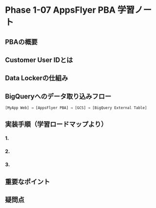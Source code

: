 # Phase 1-07 AppsFlyer PBA 学習ノート

## PBAの概要


## Customer User IDとは


## Data Lockerの仕組み


## BigQueryへのデータ取り込みフロー

```
[MyApp Web] → [AppsFlyer PBA] → [GCS] → [BigQuery External Table]
```

## 実装手順（学習ロードマップより）

### 1.
### 2.
### 3.

## 重要なポイント


## 疑問点

